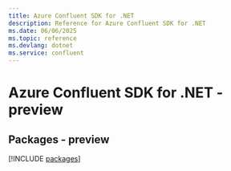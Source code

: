 ```yaml
---
title: Azure Confluent SDK for .NET
description: Reference for Azure Confluent SDK for .NET
ms.date: 06/06/2025
ms.topic: reference
ms.devlang: dotnet
ms.service: confluent
---
```

# Azure Confluent SDK for .NET - preview
## Packages - preview
[!INCLUDE [packages](confluent-index.md)]